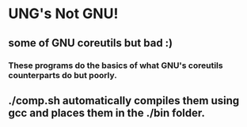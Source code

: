 # UNG's Not GNU!

## some of GNU coreutils but bad :)

### These programs do the basics of what GNU's coreutils counterparts do but poorly.

## ./comp.sh automatically compiles them using gcc and places them in the ./bin folder.
